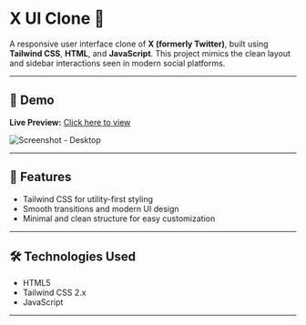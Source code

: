 # X UI Clone 🎨

A responsive user interface clone of **X (formerly Twitter)**, built using **Tailwind CSS**, **HTML**, and **JavaScript**. This project mimics the clean layout and sidebar interactions seen in modern social platforms.

---

## 🚀 Demo

**Live Preview:** [Click here to view](https://your-live-demo-link.com)

![Screenshot - Desktop](screenshots/Screenshot%202025-08-03%20205944.png)

---

## 📱 Features

- Tailwind CSS for utility-first styling
- Smooth transitions and modern UI design
- Minimal and clean structure for easy customization

---

## 🛠️ Technologies Used

- HTML5  
- Tailwind CSS 2.x  
- JavaScript 

---

